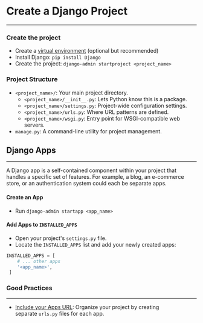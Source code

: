 # Create a Django Project
---
### Create the project
- Create a [virtual environment](Virtual%20Environment%20Python.md) (optional but recommended)
- Install Django: `pip install Django`
- Create the project: `django-admin startproject <project_name>`

### Project Structure
- `<project_name>/`: Your main project directory.
	- `<project_name>/__init__.py`: Lets Python know this is a package.
	- `<project_name>/settings.py`: Project-wide configuration settings.
	- `<project_name>/urls.py`: Where URL patterns are defined.
	- `<project_name>/wsgi.py`: Entry point for WSGI-compatible web servers.
- `manage.py`: A command-line utility for project management.

## Django Apps
---
 A Django app is a self-contained component within your project that handles a specific set of features. For example, a blog, an e-commerce store, or an authentication system could each be separate apps.

#### Create an App
- Run `django-admin startapp <app_name>`
#### Add Apps to `INSTALLED_APPS`
- Open your project's `settings.py` file.
- Locate the `INSTALLED_APPS` list and add your newly created apps:	
```python
INSTALLED_APPS = [
	# ... other apps
	'<app_name>',
 ]
```

### Good Practices
---
- [Include your Apps URL](Include%20your%20Apps%20URL.md): Organize your project by creating separate `urls.py` files for each app.